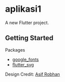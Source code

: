 # aplikasi1

A new Flutter project.

## Getting Started
Packages
- [google_fonts](https://pub.dev/packages/google_fonts)
- [flutter_svg](https://pub.dev/packages/flutter_svg)

Design Credit: [Asif Robhan](https://dribbble.com/shots/9780713-Doctor-Consultation-App)
